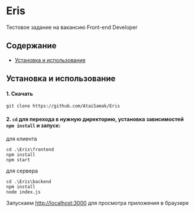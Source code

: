 # Eris
Тестовое задание на вакансию Front-end Developer

## Содержание
- [Установка и использование](#установка-и-использование)

## Установка и использование
#### 1. Скачать

```
git clone https://github.com/AtaiSamak/Eris
```

#### 2. `cd` для перехода в нужную директорию, установка зависимостей `npm install` и запуск:

для клиента
```
cd .\Eris\frontend
npm install
npm start
```

для сервера
```
cd .\Eris\backend
npm install
node index.js
```

Запускаем [http://localhost:3000](http://localhost:3000) для просмотра приложения в браузере
